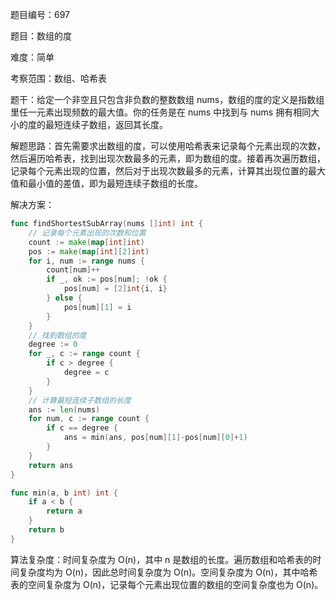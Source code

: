 题目编号：697

题目：数组的度

难度：简单

考察范围：数组、哈希表

题干：给定一个非空且只包含非负数的整数数组 nums，数组的度的定义是指数组里任一元素出现频数的最大值。你的任务是在 nums 中找到与 nums 拥有相同大小的度的最短连续子数组，返回其长度。

解题思路：首先需要求出数组的度，可以使用哈希表来记录每个元素出现的次数，然后遍历哈希表，找到出现次数最多的元素，即为数组的度。接着再次遍历数组，记录每个元素出现的位置，然后对于出现次数最多的元素，计算其出现位置的最大值和最小值的差值，即为最短连续子数组的长度。

解决方案：

```go
func findShortestSubArray(nums []int) int {
    // 记录每个元素出现的次数和位置
    count := make(map[int]int)
    pos := make(map[int][2]int)
    for i, num := range nums {
        count[num]++
        if _, ok := pos[num]; !ok {
            pos[num] = [2]int{i, i}
        } else {
            pos[num][1] = i
        }
    }
    // 找到数组的度
    degree := 0
    for _, c := range count {
        if c > degree {
            degree = c
        }
    }
    // 计算最短连续子数组的长度
    ans := len(nums)
    for num, c := range count {
        if c == degree {
            ans = min(ans, pos[num][1]-pos[num][0]+1)
        }
    }
    return ans
}

func min(a, b int) int {
    if a < b {
        return a
    }
    return b
}
```

算法复杂度：时间复杂度为 O(n)，其中 n 是数组的长度。遍历数组和哈希表的时间复杂度均为 O(n)，因此总时间复杂度为 O(n)。空间复杂度为 O(n)，其中哈希表的空间复杂度为 O(n)，记录每个元素出现位置的数组的空间复杂度也为 O(n)。